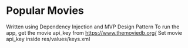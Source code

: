 # Popular Movies
Written using Dependency Injection and MVP Design Pattern
To run the app, get the movie api_key from https://www.themoviedb.org/
Set movie api_key inside res/values/keys.xml
